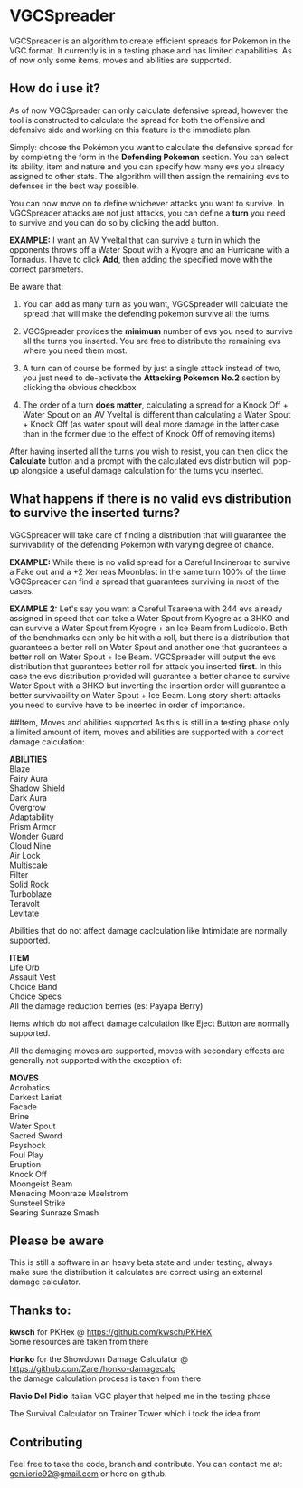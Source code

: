 # VGCSpreader
VGCSpreader is an algorithm to create efficient spreads for Pokemon in the VGC format. It currently is in a testing phase and has limited capabilities. As of now only some items, moves and abilities are supported.

## How do i use it?
As of now VGCSpreader can only calculate defensive spread, however the tool is constructed to calculate the spread for both the offensive and defensive side and working on this feature is the immediate plan.

Simply: choose the Pokémon you want to calculate the defensive spread for by completing the form in the **Defending Pokemon** section. You can select its ability, item and nature and you can specify how many evs you already assigned to other stats. The algorithm will then assign the remaining evs to defenses in the best way possible.

You can now move on to define whichever attacks you want to survive. In VGCSpreader attacks are not just attacks, you can define a **turn** you need to survive and you can do so by clicking the add button.

**EXAMPLE:** I want an AV Yveltal that can survive a turn in which the opponents throws off a Water Spout with a Kyogre and an Hurricane with a Tornadus. I have to click **Add**, then adding the specified move with the correct parameters. 

Be aware that:
1) You can add as many turn as you want, VGCSpreader will calculate the spread that will make the defending pokemon survive all the turns.

2) VGCSpreader provides the **minimum** number of evs you need to survive all the turns you inserted. You are free to distribute the remaining evs where you need them most.

2) A turn can of course be formed by just a single attack instead of two, you just need to de-activate the **Attacking Pokemon No.2** section by clicking the obvious checkbox

3) The order of a turn **does matter**, calculating a spread for a Knock Off + Water Spout on an AV Yveltal is different than calculating a Water Spout + Knock Off (as water spout will deal more damage in the latter case than in the former due to the effect of Knock Off of removing items)

After having inserted all the turns you wish to resist, you can then click the **Calculate** button and a prompt with the calculated evs distribution will pop-up alongside a useful damage calculation for the turns you inserted.

## What happens if there is no valid evs distribution to survive the inserted turns?
VGCSpreader will take care of finding a distribution that will guarantee the survivability of the defending Pokémon with varying degree of chance.

**EXAMPLE:** While there is no valid spread for a Careful Incineroar to survive a Fake out and a +2 Xerneas Moonblast in the same turn 100% of the time VGCSpreader can find a spread that guarantees surviving in most of the cases.

**EXAMPLE 2:** Let's say you want a Careful Tsareena with 244 evs already assigned in speed that can take a Water Spout from Kyogre as a 3HKO and can survive a Water Spout from Kyogre + an Ice Beam from Ludicolo. Both of the benchmarks can only be hit with a roll, but there is a distribution that guarantees a better roll on Water Spout and another one that guarantees a better roll on Water Spout + Ice Beam. VGCSpreader will output the evs distribution that guarantees better roll for attack you inserted **first**. In this case the evs distribution provided will guarantee a better chance to survive Water Spout with a 3HKO but inverting the insertion order will guarantee a better survivability on Water Spout + Ice Beam.
Long story short: attacks you need to survive have to be inserted in order of importance.

##Item, Moves and abilities supported 
As this is still in a testing phase only a limited amount of item, moves and abilities are supported with a correct damage calculation:

**ABILITIES**  
Blaze  
Fairy Aura  
Shadow Shield  
Dark Aura  
Overgrow  
Adaptability  
Prism Armor  
Wonder Guard  
Cloud Nine  
Air Lock  
Multiscale  
Filter  
Solid Rock  
Turboblaze  
Teravolt  
Levitate  

Abilities that do not affect damage caclculation like Intimidate are normally supported.

**ITEM**  
Life Orb  
Assault Vest  
Choice Band  
Choice Specs  
All the damage reduction berries (es: Payapa Berry)  

Items which do not affect damage calculation like Eject Button are normally supported.

All the damaging moves are supported, moves with secondary effects are generally not supported with the exception of:

**MOVES**  
Acrobatics  
Darkest Lariat  
Facade  
Brine  
Water Spout  
Sacred Sword  
Psyshock  
Foul Play  
Eruption  
Knock Off  
Moongeist Beam  
Menacing Moonraze Maelstrom  
Sunsteel Strike  
Searing Sunraze Smash  

## Please be aware
This is still a software in an heavy beta state and under testing, always make sure the distribution it calculates are correct using an external damage calculator.

## Thanks to:
**kwsch** for PKHex @ https://github.com/kwsch/PKHeX  
Some resources are taken from there

**Honko** for the Showdown Damage Calculator @ https://github.com/Zarel/honko-damagecalc  
the damage calculation process is taken from there

**Flavio Del Pidio** italian VGC player that helped me in the testing phase

The Survival Calculator on Trainer Tower which i took the idea from

## Contributing
Feel free to take the code, branch and contribute. You can contact me at: gen.iorio92@gmail.com or here on github.
